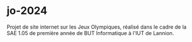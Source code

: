 # jo-2024
Projet de site internet sur les Jeux Olympiques, réalisé dans le cadre de la SAE 1.05 de première année de BUT Informatique à l'IUT de Lannion.

